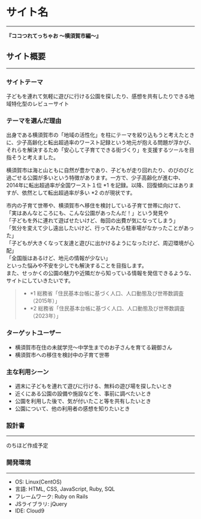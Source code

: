 # サイト名
***
**『ココつれてっちゃお ～横須賀市編～』**
## サイト概要
***
### サイトテーマ
子どもを連れて気軽に遊びに行ける公園を探したり、感想を共有したりできる地域特化型のレビューサイト
### テーマを選んだ理由
出身である横須賀市の「地域の活性化」を柱にテーマを絞り込もうと考えたときに、少子高齢化と転出超過率のワースト記録という地元が抱える問題が浮かび、それらを解決するため「安心して子育てできる街づくり」を支援するツールを目指そうと考えました。

横須賀市は海と山ともに自然が豊かであり、子どもが走り回れたり、のびのびと過ごせる公園が多いという特徴があります。一方で、少子高齢化が進む中、2014年に転出超過率が全国ワースト１位 *1 を記録。以降、回復傾向にはありますが、依然として転出超過率が多い *2 のが現状です。

市内の子育て世帯や、横須賀市へ移住を検討している子育て世帯に向けて、<br>
「実はあんなところにも、こんな公園があったんだ！」という発見や<br>
「子どもを外に連れて遊ばせたいけど、毎回の出費が気になってしまう」<br>
「気分を変えて少し遠出したいけど、行ってみたら駐車場がなかったことがあった」<br>
「子どもが大きくなって友達と遊びに出かけるようになったけど、周辺環境が心配」<br>
「全国版はあるけど、地元の情報が少ない」<br>
といった悩みや不安を少しでも解決することを目指します。<br>
また、せっかくの公園の魅力や近隣だから知っている情報を発信できるような、サイトにしていきたいです。
> - *1 総務省「住民基本台帳に基づく人口、人口動態及び世帯数調査（2015年）」
> - *2 総務省「住民基本台帳に基づく人口、人口動態及び世帯数調査（2023年）」

### ターゲットユーザー
- 横須賀市在住の未就学児～中学生までのお子さんを育てる親御さん
- 横須賀市への移住を検討中の子育て世帯

### 主な利用シーン
- 週末に子どもを連れて遊びに行ける、無料の遊び場を探したいとき
- 近くにある公園の設備や施設などを、事前に調べたいとき
- 公園を利用した後で、気が付いたこと等を共有したいとき
- 公園について、他の利用者の感想を知りたいとき

### 設計書
***
のちほど作成予定

### 開発環境
***
- OS: Linux(CentOS)
- 言語: HTML, CSS, JavaScript, Ruby, SQL
- フレームワーク: Ruby on Rails
- JSライブラリ: jQuery
- IDE: Cloud9
